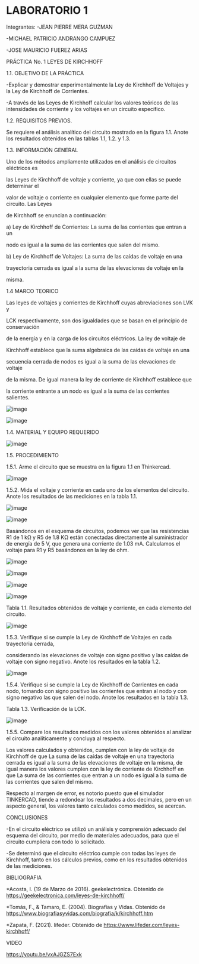 # LABORATORIO 1

Integrantes: 
-JEAN PIERRE MERA GUZMAN

-MICHAEL PATRICIO ANDRANGO CAMPUEZ

-JOSE MAURICIO FUEREZ ARIAS

PRÁCTICA No. 1 LEYES DE KIRCHHOFF

1.1. OBJETIVO DE LA PRÁCTICA

-Explicar y demostrar experimentalmente la Ley de Kirchhoff de Voltajes y la Ley de Kirchhoff 
de Corrientes.

-A través de las Leyes de Kirchhoff calcular los valores teóricos de las intensidades de corriente 
y los voltajes en un circuito específico.

1.2. REQUISITOS PREVIOS.

Se requiere el análisis analítico del circuito mostrado en la figura 1.1. Anote los resultados
obtenidos en las tablas 1.1, 1.2. y 1.3.

1.3. INFORMACIÓN GENERAL

Uno de los métodos ampliamente utilizados en el análisis de circuitos eléctricos es

las Leyes de Kirchhoff de voltaje y corriente, ya que con ellas se puede determinar el

valor de voltaje o corriente en cualquier elemento que forme parte del circuito. Las Leyes

de Kirchhoff se enuncian a continuación:

a) Ley de Kirchhoff de Corrientes: La suma de las corrientes que entran a un

nodo es igual a la suma de las corrientes que salen del mismo.

b) Ley de Kirchhoff de Voltajes: La suma de las caídas de voltaje en una

trayectoria cerrada es igual a la suma de las elevaciones de voltaje en la

misma.

1.4 MARCO TEORICO

Las leyes de voltajes y corrientes de Kirchhoff cuyas abreviaciones son LVK y

LCK respectivamente, son dos igualdades que se basan en el principio de conservación 

de la energía y en la carga de los circuitos eléctricos. La ley de voltaje de

Kirchhoff establece que la suma algebraica de las caídas de voltaje en una 

secuencia cerrada de nodos es igual a la suma de las elevaciones de voltaje 

de la misma. De igual manera la ley de corriente de Kirchhoff establece que 

la corriente entrante a un nodo es igual a la suma de las corrientes salientes.

 ![image](https://user-images.githubusercontent.com/104911658/200421048-efbf8d1e-3919-4cba-a2e5-fc42dbffca36.png)

![image](https://user-images.githubusercontent.com/104911658/200421121-f9e40659-8257-4be7-99bd-61bb72fd93e2.png)

1.4. MATERIAL Y EQUIPO REQUERIDO

![image](https://user-images.githubusercontent.com/104911658/200421520-8465e632-f17e-45fd-ac27-2a992b05d2bb.png)


1.5. PROCEDIMIENTO

1.5.1. Arme el circuito que se muestra en la figura 1.1 en Thinkercad.

![image](https://user-images.githubusercontent.com/104911658/200421562-8b36783c-6aa9-4880-a53c-1b673f8bc68a.png)

1.5.2. Mida el voltaje y corriente en cada uno de los elementos del circuito. Anote los
resultados de las mediciones en la tabla 1.1.

![image](https://user-images.githubusercontent.com/104911658/200421792-42fc815c-dcd9-4d29-8471-5fb9c433edeb.png)

![image](https://user-images.githubusercontent.com/104911658/200421838-db93258b-b8aa-4d95-a4ba-7defc18819c4.png)

Basándonos en el esquema de circuitos, podemos ver que las resistencias R1 de 1 kΩ y R5 de 1.8 KΩ 
están conectadas directamente al suministrador de energía de 5 V, que genera una corriente de 1.03 mA.
Calculamos el voltaje para R1 y R5 basándonos en la ley de ohm.
 
![image](https://user-images.githubusercontent.com/104911658/200421934-edd92546-3606-4d0b-8428-1ab6d542feca.png)

![image](https://user-images.githubusercontent.com/104911658/200422015-89dd11b1-188d-43e1-8c5b-15b890100286.png)

![image](https://user-images.githubusercontent.com/104911658/200422075-c597c275-7ec0-4f86-818b-3cb67deba99d.png)

![image](https://user-images.githubusercontent.com/104911658/200444884-6f737c65-8b7e-4768-ac21-8fd3494adaaf.png)

Tabla 1.1. Resultados obtenidos de voltaje y corriente, en cada elemento del circuito.

![image](https://user-images.githubusercontent.com/104911658/200847745-7718ae61-2075-4043-bb53-82c4f025b32e.png)

1.5.3. Verifique si se cumple la Ley de Kirchhoff de Voltajes en cada trayectoria cerrada,

considerando las elevaciones de voltaje con signo positivo y las caídas de voltaje con
signo negativo. Anote los resultados en la tabla 1.2.

![image](https://user-images.githubusercontent.com/104911658/200422345-bab384dd-275e-4412-ad6c-c4c525e12f09.png)

1.5.4. Verifique si se cumple la Ley de Kirchhoff de Corrientes en cada nodo, tomando
con signo positivo las corrientes que entran al nodo y con signo negativo las que salen
del nodo. Anote los resultados en la tabla 1.3.

Tabla 1.3. Verificación de la LCK.

![image](https://user-images.githubusercontent.com/107088999/201248481-78964c82-270d-43b6-8e4b-ecf4754080a2.png)


1.5.5. Compare los resultados medidos con los valores obtenidos al analizar el circuito
analíticamente y concluya al respecto.

Los valores calculados y obtenidos, cumplen con la ley de voltaje de Kirchhoff de que La suma de
las caídas de voltaje en una trayectoria cerrada es igual a la suma de las elevaciones de voltaje 
en la misma, de igual manera los valores cumplen con la ley de corriente de Kirchhoff en que La 
suma de las corrientes que entran a un nodo es igual a la suma de las corrientes que salen del mismo.

Respecto al margen de error, es notorio puesto que el simulador TINKERCAD, tiende a redondear los 
resultados a dos decimales, pero en un aspecto general, los valores tanto calculados como medidos, 
se acercan.

CONCLUSIONES

-En el circuito eléctrico se utilizó un análisis y comprensión adecuado del esquema del circuito, 
  por medio de materiales adecuados, para que el circuito cumpliera con todo lo solicitado.
	
-Se determinó que el circuito eléctrico cumple con todas las leyes de Kirchhoff, tanto en los cálculos 
  previos, como en los resultados obtenidos de las mediciones.

BIBLIOGRAFIA
	
  *Acosta, I. (19 de Marzo de 2016). geekelectrónica. Obtenido de https://geekelectronica.com/leyes-de-kirchhoff/
	
  *Tomás, F., & Tamaro, E. (2004). Biografías y Vidas. Obtenido de https://www.biografiasyvidas.com/biografia/k/kirchhoff.htm
	
  *Zapata, F. (2021). lifeder. Obtenido de https://www.lifeder.com/leyes-kirchhoff/

VIDEO

https://youtu.be/vxAJGZS7Exk

